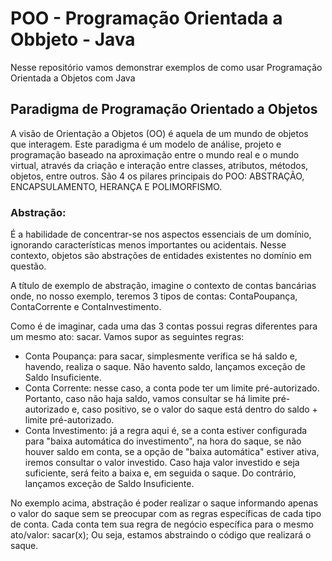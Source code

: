 # POO - Programação Orientada a Obbjeto - Java 
Nesse repositório vamos demonstrar exemplos de como usar Programação Orientada a Objetos com Java


## Paradigma de Programação Orientado a Objetos

A visão de Orientação a Objetos (OO) é aquela de um mundo de objetos que interagem.
Este paradigma é um modelo de análise, projeto e programação baseado na aproximação entre o mundo real e o mundo virtual, através da criação e interação entre classes, atributos, métodos, objetos, entre outros.
São 4 os pilares principais do POO: ABSTRAÇÃO, ENCAPSULAMENTO, HERANÇA E POLIMORFISMO.


### Abstração:

É a habilidade de concentrar-se nos aspectos essenciais de um domínio, ignorando características menos importantes ou acidentais. Nesse contexto, objetos são abstrações de entidades existentes no domínio em questão.

A título de exemplo de abstração, imagine o contexto de contas bancárias onde, no nosso exemplo, teremos 3 tipos de contas: ContaPoupança, ContaCorrente e ContaInvestimento.

Como é de imaginar, cada uma das 3 contas possui regras diferentes para um mesmo ato: sacar. Vamos supor as seguintes regras:

- Conta Poupança: para sacar, simplesmente verifica se há saldo e, havendo, realiza o saque. Não havento saldo, lançamos exceção de Saldo Insuficiente.
- Conta Corrente: nesse caso, a conta pode ter um limite pré-autorizado. Portanto, caso não haja saldo, vamos consultar se há limite pré-autorizado e, caso positivo, se o valor do saque está dentro do saldo + limite pré-autorizado.
- Conta Investimento: já a regra aqui é, se a conta estiver configurada para "baixa automática do investimento", na hora do saque, se não houver saldo em conta, se a opção de "baixa automática" estiver ativa, iremos consultar o valor investido. Caso haja valor investido e seja suficiente, será feito a baixa e, em seguida o saque. Do contrário, lançamos exceção de Saldo Insuficiente.

No exemplo acima, abstração é poder realizar o saque informando apenas o valor do saque sem se preocupar com as regras específicas de cada tipo de conta. Cada conta tem sua regra de negócio específica para o mesmo ato/valor: sacar(x); Ou seja, estamos abstraindo o código que realizará o saque.